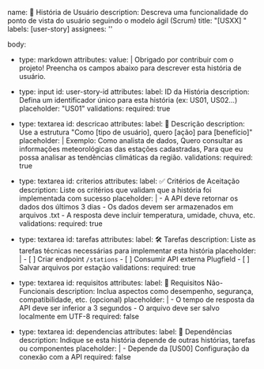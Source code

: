 name: 📘 História de Usuário
description: Descreva uma funcionalidade do ponto de vista do usuário seguindo o modelo ágil (Scrum)
title: "[USXX] "
labels: [user-story]
assignees: ''

body:
  - type: markdown
    attributes:
      value: |
        Obrigado por contribuir com o projeto! Preencha os campos abaixo para descrever esta história de usuário.

  - type: input
    id: user-story-id
    attributes:
      label: ID da História
      description: Defina um identificador único para esta história (ex: US01, US02...)
      placeholder: "US01"
    validations:
      required: true

  - type: textarea
    id: descricao
    attributes:
      label: 📌 Descrição
      description: Use a estrutura "Como [tipo de usuário], quero [ação] para [benefício]"
      placeholder: |
        Exemplo:
        Como analista de dados,
        Quero consultar as informações meteorológicas das estações cadastradas,
        Para que eu possa analisar as tendências climáticas da região.
    validations:
      required: true

  - type: textarea
    id: criterios
    attributes:
      label: ✅ Critérios de Aceitação
      description: Liste os critérios que validam que a história foi implementada com sucesso
      placeholder: |
        - A API deve retornar os dados dos últimos 3 dias
        - Os dados devem ser armazenados em arquivos .txt
        - A resposta deve incluir temperatura, umidade, chuva, etc.
    validations:
      required: true

  - type: textarea
    id: tarefas
    attributes:
      label: 🛠️ Tarefas
      description: Liste as tarefas técnicas necessárias para implementar esta história
      placeholder: |
        - [ ] Criar endpoint `/stations`
        - [ ] Consumir API externa Plugfield
        - [ ] Salvar arquivos por estação
    validations:
      required: true

  - type: textarea
    id: requisitos
    attributes:
      label: 📎 Requisitos Não-Funcionais
      description: Inclua aspectos como desempenho, segurança, compatibilidade, etc. (opcional)
      placeholder: |
        - O tempo de resposta da API deve ser inferior a 3 segundos
        - O arquivo deve ser salvo localmente em UTF-8
      required: false

  - type: textarea
    id: dependencias
    attributes:
      label: 🔗 Dependências
      description: Indique se esta história depende de outras histórias, tarefas ou componentes
      placeholder: |
        - Depende da [US00] Configuração da conexão com a API
      required: false